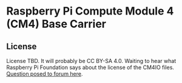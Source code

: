# Raspberry Pi Compute Module 4 (CM4) Base Carrier



## License

License TBD. It will probably be CC BY-SA 4.0. Waiting to hear what Raspberry Pi Foundation says about the license of the CM4IO files. [Question posed to forum here](https://www.raspberrypi.org/forums/viewtopic.php?t=289587).
